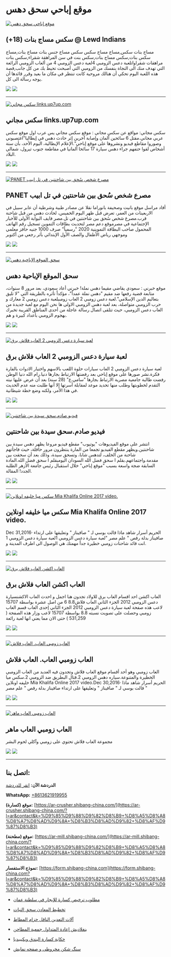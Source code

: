 # موقع إباحي سحق دهس

<a href="https://swt.shibang-china.com/?l=ar&img&k=%D9%85%D9%88%D9%82%D8%B9+%D8%A5%D8%A8%D8%A7%D8%AD%D9%8A+%D8%B3%D8%AD%D9%82+%D8%AF%D9%87%D8%B3" target="_blank">![موقع إباحي سحق دهس](http://static.shibang-china.com/all-800x300/86.jpg)</a>

## سكس مساج بنات (18+) @ Lewd Indians
ﻣﺴﺎﺝ ﺑﻨﺎﺕ ﺳﻜﺲ,مساج مساج سكس سكس مساج جنس بنات مساج بنات,مساج سكس بنات,سكس مساج بنات,سكس بنت في سن المراهقة شقراء,سكس بنات مراهقات شقراواتلعبة دعس الزومبي 4لعبة دعس الزومبي 4 من ألعاب الزومبي الرائعة التي تهدف منك الى النجاة بنفسك من الزومبي التي أصبحت تحيط بك من كل جانب,قصة هذه اللعبة اليوم تحكي أن هنالك مروحية كانت تنتظر في مكان ما بعيد وقرر قائدها أن يوجه رسالة الى كل.


<a href="https://whatsapp.shibangsoft.com/WhatsApp.php" target="_blank" title="WhatsApp">![](http://static.shibang-china.com/icon/whatsapp.png)</a> <a href="https://swt.shibang-china.com/?l=ar&icon&k=%D9%85%D9%88%D9%82%D8%B9+%D8%A5%D8%A8%D8%A7%D8%AD%D9%8A+%D8%B3%D8%AD%D9%82+%D8%AF%D9%87%D8%B3" target="_blank">![](http://static.shibang-china.com/icon/chat-ar.png)</a>

---

<a href="https://swt.shibang-china.com/?l=ar&img&k=%D9%85%D9%88%D9%82%D8%B9+%D8%A5%D8%A8%D8%A7%D8%AD%D9%8A+%D8%B3%D8%AD%D9%82+%D8%AF%D9%87%D8%B3" target="_blank">![سكس مجاني links.up7up.com](http://static.shibang-china.com/all-800x300/401.jpg)</a>

## سكس مجاني links.up7up.com
سكس مجاني: مواقع عن سكس مجاني : موقع سكس مجاني يس عرب اول موقع سكس عربي مجاني.مقتل 6 سائحين ألمان وإصابة آخرين إثر حادث دهس في إيطاليا"اغتصبوني وصوروا مقاطع فيديو ونشروها على موقع إباحي".الإعلام الإيطالية، اليوم الأحد، بأن ستة أشخاص لقوا حتفهم جراء دهس سيارة 17 سائحا ألمانيا في مقاطعة جنوب تيرول، شمالي البلاد.


<a href="https://whatsapp.shibangsoft.com/WhatsApp.php" target="_blank" title="WhatsApp">![](http://static.shibang-china.com/icon/whatsapp.png)</a> <a href="https://swt.shibang-china.com/?l=ar&icon&k=%D9%85%D9%88%D9%82%D8%B9+%D8%A5%D8%A8%D8%A7%D8%AD%D9%8A+%D8%B3%D8%AD%D9%82+%D8%AF%D9%87%D8%B3" target="_blank">![](http://static.shibang-china.com/icon/chat-ar.png)</a>

---

<a href="https://swt.shibang-china.com/?l=ar&img&k=%D9%85%D9%88%D9%82%D8%B9+%D8%A5%D8%A8%D8%A7%D8%AD%D9%8A+%D8%B3%D8%AD%D9%82+%D8%AF%D9%87%D8%B3" target="_blank">![PANET مصرع شخص سُحق بين شاحنتين في تل ابيب](http://static.shibang-china.com/all-800x300/194.jpg)</a>

## PANET مصرع شخص سُحق بين شاحنتين في تل ابيب
أفاد مراسل موقع بانيت وصحيفة بانوراما نقلا عن مصادر طبية وشرطية أن عابر سبيل في الاربعينات من العمر، تعرض قبل ظهر اليوم الخميس، لحادث دهس من قبل شاحنة قرب.مصرع شخص سُحق بين شاحنتين في تل.مصر فايف البوابة الأولى للأخبار الإجتماعية في مصرموقع دعم مصر لتحديث بطاقات التموين تسجيل رقم الهاتف المحمول صاحب البطاقة التموينية 2020 "رسمياً" صرف 1000 جنيه حافز معلمي وموجهي رياض الأطفال والصف الأول الإبتدائي بأثر رجعي من أكتوبر


<a href="https://whatsapp.shibangsoft.com/WhatsApp.php" target="_blank" title="WhatsApp">![](http://static.shibang-china.com/icon/whatsapp.png)</a> <a href="https://swt.shibang-china.com/?l=ar&icon&k=%D9%85%D9%88%D9%82%D8%B9+%D8%A5%D8%A8%D8%A7%D8%AD%D9%8A+%D8%B3%D8%AD%D9%82+%D8%AF%D9%87%D8%B3" target="_blank">![](http://static.shibang-china.com/icon/chat-ar.png)</a>

---

<a href="https://swt.shibang-china.com/?l=ar&img&k=%D9%85%D9%88%D9%82%D8%B9+%D8%A5%D8%A8%D8%A7%D8%AD%D9%8A+%D8%B3%D8%AD%D9%82+%D8%AF%D9%87%D8%B3" target="_blank">![سحق الموقع الإباحية دهس](http://static.shibang-china.com/all-800x300/790.jpg)</a>

## سحق الموقع الإباحية دهس
موقع خبرني : سعودي يقاضي مقيما دهس نملة! خبرني أعاد سعودي، بعد مرور 8 سنوات، متابعة قضية رفعها ضد مقيم "دهس نملة عمداً"، مؤكداً تأثره بالطريقة التي "لا تليق بتعاليم الدين الإسلامي".لعبة دعس زومبي 2 العاب زومبيلعبة دعس زومبي 2 معارك و حرب الزومبي متواصلة، بعد لعبة دهس الزومبي الاولى ها نحن اليوم مع لعبة جديدة من العاب دعس الزومبي، حيث تتلقى اتصال رسالة عاجلة من أحدى المناطق القريبة تخبرك بهجوم الزومبي بأعداد كبيرة و هم.


<a href="https://whatsapp.shibangsoft.com/WhatsApp.php" target="_blank" title="WhatsApp">![](http://static.shibang-china.com/icon/whatsapp.png)</a> <a href="https://swt.shibang-china.com/?l=ar&icon&k=%D9%85%D9%88%D9%82%D8%B9+%D8%A5%D8%A8%D8%A7%D8%AD%D9%8A+%D8%B3%D8%AD%D9%82+%D8%AF%D9%87%D8%B3" target="_blank">![](http://static.shibang-china.com/icon/chat-ar.png)</a>

---

<a href="https://swt.shibang-china.com/?l=ar&img&k=%D9%85%D9%88%D9%82%D8%B9+%D8%A5%D8%A8%D8%A7%D8%AD%D9%8A+%D8%B3%D8%AD%D9%82+%D8%AF%D9%87%D8%B3" target="_blank">![لعبة سيارة دعس الزومبي 2 العاب فلاش برق](http://static.shibang-china.com/all-800x300/913.jpg)</a>

## لعبة سيارة دعس الزومبي 2 العاب فلاش برق
لعبة سيارة دعس الزومبي 2 العاب سيارات حلوة اللعب بالاسهم واختيار الادوات بالفارة فكرة.نشر صورها على موقع إباحي بعد رفضتها الارتباط بجارها دنيا.رام الله دنيا الوطن رفضت طالبة جامعية مصرية الارتباط بجارها "سامي.ع" (28 سنة) بعد أن عرض عليها نيته التقدم لخطوبتها وطلب منها تحديد موعد لمقابلة أسرتها إلا أنها طلبت منه عدم الحديث في هذا الأمر، ولكنه وضع خطة شيطانية.


<a href="https://whatsapp.shibangsoft.com/WhatsApp.php" target="_blank" title="WhatsApp">![](http://static.shibang-china.com/icon/whatsapp.png)</a> <a href="https://swt.shibang-china.com/?l=ar&icon&k=%D9%85%D9%88%D9%82%D8%B9+%D8%A5%D8%A8%D8%A7%D8%AD%D9%8A+%D8%B3%D8%AD%D9%82+%D8%AF%D9%87%D8%B3" target="_blank">![](http://static.shibang-china.com/icon/chat-ar.png)</a>

---

<a href="https://swt.shibang-china.com/?l=ar&img&k=%D9%85%D9%88%D9%82%D8%B9+%D8%A5%D8%A8%D8%A7%D8%AD%D9%8A+%D8%B3%D8%AD%D9%82+%D8%AF%D9%87%D8%B3" target="_blank">![فيديو صادم.سحق سيدة بين شاحنتين](http://static.shibang-china.com/all-800x300/289.jpg)</a>

## فيديو صادم.سحق سيدة بين شاحنتين
انتشر على موقع الفيديوهات "يوتيوب" مقطع فيديو مروعا يظهر دهس سيدة بين شاحنتين.ويظهر مقطع الفيديو تجمعا من المارة ينتظرون مرور حافلة، حيث فاجأتهم شاحنة من الخلف، لتدهس شابا، وتسحق سيدة، وذلك بعد أن سحقت بين مقدمة.واجتماعهم.بقلم ا سحق فضل الله السودان اليومبقلم ا سحق فضل الله.المادة السابقة ضجة واسعة بسبب "موقع إباحي" خلال استقبال رئيس جامعة الأزهر الطلبة الجدد! المقالة.


<a href="https://whatsapp.shibangsoft.com/WhatsApp.php" target="_blank" title="WhatsApp">![](http://static.shibang-china.com/icon/whatsapp.png)</a> <a href="https://swt.shibang-china.com/?l=ar&icon&k=%D9%85%D9%88%D9%82%D8%B9+%D8%A5%D8%A8%D8%A7%D8%AD%D9%8A+%D8%B3%D8%AD%D9%82+%D8%AF%D9%87%D8%B3" target="_blank">![](http://static.shibang-china.com/icon/chat-ar.png)</a>

---

<a href="https://swt.shibang-china.com/?l=ar&img&k=%D9%85%D9%88%D9%82%D8%B9+%D8%A5%D8%A8%D8%A7%D8%AD%D9%8A+%D8%B3%D8%AD%D9%82+%D8%AF%D9%87%D8%B3" target="_blank">![سكس ميا خليفه اونلاين Mia Khalifa Online 2017 video.](http://static.shibang-china.com/all-800x300/1442.jpg)</a>

## سكس ميا خليفه اونلاين Mia Khalifa Online 2017 video.
Dec 31,2016· الحريم أسرار شاهد ماذا قالت بوسي لـ " صافيناز " وتعليقها على ارتداء صافيناز بدلة رقص " علم مصر "لعبة سيارة دعس الزومبي 1لعبة سيارة دعس الزومبي 1 انت قائد شاحنات زومبي خطيرة جداً مهمتك هي الوصول الى اطرف المدينة و.


<a href="https://whatsapp.shibangsoft.com/WhatsApp.php" target="_blank" title="WhatsApp">![](http://static.shibang-china.com/icon/whatsapp.png)</a> <a href="https://swt.shibang-china.com/?l=ar&icon&k=%D9%85%D9%88%D9%82%D8%B9+%D8%A5%D8%A8%D8%A7%D8%AD%D9%8A+%D8%B3%D8%AD%D9%82+%D8%AF%D9%87%D8%B3" target="_blank">![](http://static.shibang-china.com/icon/chat-ar.png)</a>

---

<a href="https://swt.shibang-china.com/?l=ar&img&k=%D9%85%D9%88%D9%82%D8%B9+%D8%A5%D8%A8%D8%A7%D8%AD%D9%8A+%D8%B3%D8%AD%D9%82+%D8%AF%D9%87%D8%B3" target="_blank">![العاب اكشن العاب فلاش برق](http://static.shibang-china.com/all-800x300/120.jpg)</a>

## العاب اكشن العاب فلاش برق
العاب اكشن احد اقسام العاب برق للاولاد تجدون هنا اجمل و احدث العاب الاكشنسيارة دعس الزومبي 2012 الجزء الثاني العاب فلاش8.8 6 من اصل عشرة بواسطة 15707 لاعب هذه صفحة لعبة سيارة دعس الزومبي 2012 الجزء الثاني إحدى العاب قسم العاب زومبي وحصلت على تصويت نسبته 8.8 بواسطة 15707 لاعب وزار هذه الصفحة ( 531,259 ) حتى الان مما يعني انها لعبة رائعة


<a href="https://whatsapp.shibangsoft.com/WhatsApp.php" target="_blank" title="WhatsApp">![](http://static.shibang-china.com/icon/whatsapp.png)</a> <a href="https://swt.shibang-china.com/?l=ar&icon&k=%D9%85%D9%88%D9%82%D8%B9+%D8%A5%D8%A8%D8%A7%D8%AD%D9%8A+%D8%B3%D8%AD%D9%82+%D8%AF%D9%87%D8%B3" target="_blank">![](http://static.shibang-china.com/icon/chat-ar.png)</a>

---

<a href="https://swt.shibang-china.com/?l=ar&img&k=%D9%85%D9%88%D9%82%D8%B9+%D8%A5%D8%A8%D8%A7%D8%AD%D9%8A+%D8%B3%D8%AD%D9%82+%D8%AF%D9%87%D8%B3" target="_blank">![العاب زومبي العاب. العاب فلاش](http://static.shibang-china.com/all-800x300/1040.jpg)</a>

## العاب زومبي العاب. العاب فلاش
العاب زومبي وهو أحد أقسام موقع العاب فلاش وتجدون فيه العديد من العاب الزومبي الخطيرة والمتنوعة.سياره دهس الزومبي 2.قتال البطريق ضد الزومبي 2.سكس ميا خليفه اونلاين Mia Khalifa Online 2017 video.Dec 30,2016· الحريم أسرار شاهد ماذا قالت بوسي لـ " صافيناز " وتعليقها على ارتداء صافيناز بدلة رقص " علم مصر "


<a href="https://whatsapp.shibangsoft.com/WhatsApp.php" target="_blank" title="WhatsApp">![](http://static.shibang-china.com/icon/whatsapp.png)</a> <a href="https://swt.shibang-china.com/?l=ar&icon&k=%D9%85%D9%88%D9%82%D8%B9+%D8%A5%D8%A8%D8%A7%D8%AD%D9%8A+%D8%B3%D8%AD%D9%82+%D8%AF%D9%87%D8%B3" target="_blank">![](http://static.shibang-china.com/icon/chat-ar.png)</a>

---

<a href="https://swt.shibang-china.com/?l=ar&img&k=%D9%85%D9%88%D9%82%D8%B9+%D8%A5%D8%A8%D8%A7%D8%AD%D9%8A+%D8%B3%D8%AD%D9%82+%D8%AF%D9%87%D8%B3" target="_blank">![العاب زومبي العاب ماهر](http://static.shibang-china.com/all-800x300/539.jpg)</a>

## العاب زومبي العاب ماهر
مجموعة العاب فلاش تحتوي على زومبي وآكلي لحوم البشر

<a href="https://whatsapp.shibangsoft.com/WhatsApp.php" target="_blank" title="WhatsApp">![](http://static.shibang-china.com/icon/whatsapp.png)</a> <a href="https://swt.shibang-china.com/?l=ar&icon&k=%D9%85%D9%88%D9%82%D8%B9+%D8%A5%D8%A8%D8%A7%D8%AD%D9%8A+%D8%B3%D8%AD%D9%82+%D8%AF%D9%87%D8%B3" target="_blank">![](http://static.shibang-china.com/icon/chat-ar.png)</a>

---
## اتصل بنا:

**الدردشة الآن:** [انقر للدردشة](https://swt.shibang-china.com?l=ar&contact&k=%D9%85%D9%88%D9%82%D8%B9+%D8%A5%D8%A8%D8%A7%D8%AD%D9%8A+%D8%B3%D8%AD%D9%82+%D8%AF%D9%87%D8%B3)

**WhatsApp:**  [+8613621919955](https://whatsapp.shibangsoft.com/WhatsApp.php)

**موقع (كسارة):** [https://ar-crusher.shibang-china.com/](https://ar-crusher.shibang-china.com/?l=ar&contact&k=%D9%85%D9%88%D9%82%D8%B9+%D8%A5%D8%A8%D8%A7%D8%AD%D9%8A+%D8%B3%D8%AD%D9%82+%D8%AF%D9%87%D8%B3)

**موقع (مطحنة):** [https://ar-mill.shibang-china.com/](https://ar-mill.shibang-china.com/?l=ar&contact&k=%D9%85%D9%88%D9%82%D8%B9+%D8%A5%D8%A8%D8%A7%D8%AD%D9%8A+%D8%B3%D8%AD%D9%82+%D8%AF%D9%87%D8%B3)

**نموذج الاستفسار:** [https://form.shibang-china.com](https://form.shibang-china.com?l=ar&contact&k=%D9%85%D9%88%D9%82%D8%B9+%D8%A5%D8%A8%D8%A7%D8%AD%D9%8A+%D8%B3%D8%AD%D9%82+%D8%AF%D9%87%D8%B3)

* [مطلوب ترخيص كسارة للإيجار في سلطنة عمان](../6/%D9%85%D8%B7%D9%84%D9%88%D8%A8%20%D8%AA%D8%B1%D8%AE%D9%8A%D8%B5%20%D9%83%D8%B3%D8%A7%D8%B1%D8%A9%20%D9%84%D9%84%D8%A5%D9%8A%D8%AC%D8%A7%D8%B1%20%D9%81%D9%8A%20%D8%B3%D9%84%D8%B7%D9%86%D8%A9%20%D8%B9%D9%85%D8%A7%D9%86.md)

* [تخطيط المعادن سحق النبات](../10/%D8%AA%D8%AE%D8%B7%D9%8A%D8%B7%20%D8%A7%D9%84%D9%85%D8%B9%D8%A7%D8%AF%D9%86%20%D8%B3%D8%AD%D9%82%20%D8%A7%D9%84%D9%86%D8%A8%D8%A7%D8%AA.md)

* [آلات التعدين الناقل حزام المطاط](../9/%D8%A2%D9%84%D8%A7%D8%AA%20%D8%A7%D9%84%D8%AA%D8%B9%D8%AF%D9%8A%D9%86%20%D8%A7%D9%84%D9%86%D8%A7%D9%82%D9%84%20%D8%AD%D8%B2%D8%A7%D9%85%20%D8%A7%D9%84%D9%85%D8%B7%D8%A7%D8%B7.md)

* [بنغلاديش إعادة المتداول جمعية المطاحن](../10/%D8%A8%D9%86%D8%BA%D9%84%D8%A7%D8%AF%D9%8A%D8%B4%20%D8%A5%D8%B9%D8%A7%D8%AF%D8%A9%20%D8%A7%D9%84%D9%85%D8%AA%D8%AF%D8%A7%D9%88%D9%84%20%D8%AC%D9%85%D8%B9%D9%8A%D8%A9%20%D8%A7%D9%84%D9%85%D8%B7%D8%A7%D8%AD%D9%86.md)

* [حكاية كسارة البندق ويكيبيديا](../7/%D8%AD%D9%83%D8%A7%D9%8A%D8%A9%20%D9%83%D8%B3%D8%A7%D8%B1%D8%A9%20%D8%A7%D9%84%D8%A8%D9%86%D8%AF%D9%82%20%D9%88%D9%8A%D9%83%D9%8A%D8%A8%D9%8A%D8%AF%D9%8A%D8%A7.md)

* [سنگ شکن مخروطی و صفحه نمایش](../6/%D8%B3%D9%86%DA%AF%20%D8%B4%DA%A9%D9%86%20%D9%85%D8%AE%D8%B1%D9%88%D8%B7%DB%8C%20%D9%88%20%D8%B5%D9%81%D8%AD%D9%87%20%D9%86%D9%85%D8%A7%DB%8C%D8%B4.md)